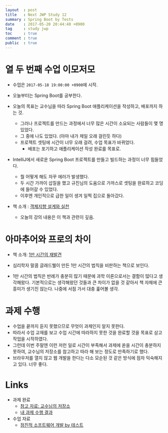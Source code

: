 ```yaml
---
layout  : post
title   : Next JWP Study 12
summary : Spring Boot by Tests
date    : 2017-05-20 20:44:40 +0900
tag     : study jwp
toc     : true
comment : true
public  : true
---
```


# 열 두 번째 수업 이모저모

* 수업은 `2017-05-18 19:00:00 +0900`에 시작.
* 오늘부터는 Spring Boot를 공부한다.
* 오늘의 목표는 교수님을 따라 Spring Boot 애플리케이션을 작성하고, 배포까지 하는 것.
    * 그러나 프로젝트를 만드는 과정에서 너무 많은 시간이 소요되는 사람들이 몇 명 있었다.
    * 그 중에 나도 있었다. (아마 내가 제일 오래 걸린듯 하다)
    * 프로젝트 셋팅에 시간이 너무 오래 걸려, 수업 목표가 바뀌었다.
        * 배포는 포기하고 애플리케이션 작성 완료를 목표로.
* IntelliJ에서 새로운 Spring Boot 프로젝트를 만들고 빌드하는 과정이 너무 힘들었다.
    * 뭘 어떻게 해도 자꾸 에러가 발생했다.
    * 두 시간 가까이 삽질을 했고 규진님의 도움으로 가까스로 셋팅을 완료하고 코딩에 들어갈 수 있었다.
    * 이후엔 개인적으로 급한 일이 생겨 일찍 집으로 돌아갔다.

* 책 소개 : [객체지향 설계와 실천](https://www.kyobobook.co.kr/product/detailViewKor.laf?mallGb=KOR&ejkGb=KOR&barcode=9788966260836)
    * 오늘의 강의 내용은 이 책과 관련이 깊음.

# 아마추어와 프로의 차이

* 책 소개: [1만 시간의 재발견](https://www.kyobobook.co.kr/product/detailViewKor.laf?mallGb=KOR&ejkGb=KOR&barcode=9791186805282)

* 심리학자 말콤 글래드웰이 만든 1만 시간의 법칙을 비판하는 책으로 보인다.
* 1만 시간의 법칙은 반례가 충분히 많기 때문에 과학 이론으로서는 결함이 많다고 생각해왔다. 기본적으로는 생각해왔던 것들과 큰 차이가 없을 것 같아서 책 자체에 큰 흥미가 생기진 않는다. 나중에 서점 가서 대충 훑어볼 생각.

# 과제 수행

* 수업을 끝까지 듣지 못했으므로 무엇이 과제인지 알지 못한다.
* 따라서 수업 교재를 보고 수업 시간에 따라하지 못한 것을 완료할 것을 목표로 삼고 작업을 시작하였다.
* 그런데 이번 주말엔 이런 저런 일로 시간이 부족해서 과제에 쏟을 시간이 충분하지 못하여, 교수님의 저장소를 참고하고 따라 해 보는 정도로 만족하기로 했다.
* 브라우저를 열지 않고 웹 개발을 한다는 다소 모순된 것 같은 방식에 점차 익숙해지고 있다. 너무 좋다.


# Links

* 과제 완료
    * [참고 자료: 교수님의 저장소](https://github.com/slipp/jwp-spring-boot)
    * [내 과제 수행 결과](https://github.com/johngrib/test-spring-boot/tree/step1-johngrib)
* 수업 자료
    * [점진적 소프트웨어 개발 by 테스트](https://nextstep.camp/courses/-KgDNT4rfavb_BzYLBXr/-KihchAcnJJxzb909TBT/lessons/-KjqDMIMMiyhMCImA8Hw)

